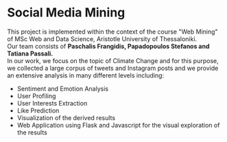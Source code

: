 # Social Media Mining 
This project is implemented within the context of the course "Web Mining" of MSc Web and Data Science, Aristotle University of Thessaloniki. <br />
Our team consists of <b>Paschalis Frangidis, Papadopoulos Stefanos and Tatiana Passali. </b><br />
In our work, we focus on the topic of Climate Change and for this purpose, we collected a large corpus of tweets and Instagram posts and we provide an extensive analysis in many different levels including:
<ul>
<li>Sentiment and Emotion Analysis</li>
<li>User Profiling</li>
<li>User Interests Extraction</li>
<li>Like Prediction</li>
<li>Visualization of the derived results</li>
 <li>Web Application using Flask and Javascript for the visual exploration of the results</li>
</ul>
<br />

